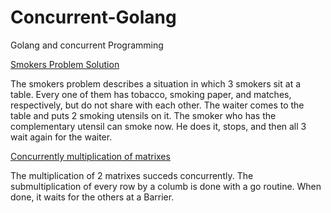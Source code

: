 # Concurrent-Golang
Golang and concurrent Programming

[Smokers Problem Solution]

The smokers problem describes a situation in which 3 smokers sit at a table. Every one of them has tobacco, smoking paper, and matches, respectively, but do not share with each other. 
The waiter comes to the table and puts 2 smoking utensils on it. The smoker who has the complementary utensil can smoke now. He does it, stops, and then all 3 wait again for the waiter.

[Smokers Problem Solution]: https://github.com/lfcj/Concurrent-Golang/blob/master/smokersProblem.go

[Concurrently multiplication of matrixes]

The multiplication of 2 matrixes succeds concurrently. The submultiplication of every row by a columb is done with a go routine. When done, it waits for the others at a Barrier. 

[Concurrently multiplication of matrixes]: https://github.com/lfcj/Concurrent-Golang/blob/master/multiMatrix.go
